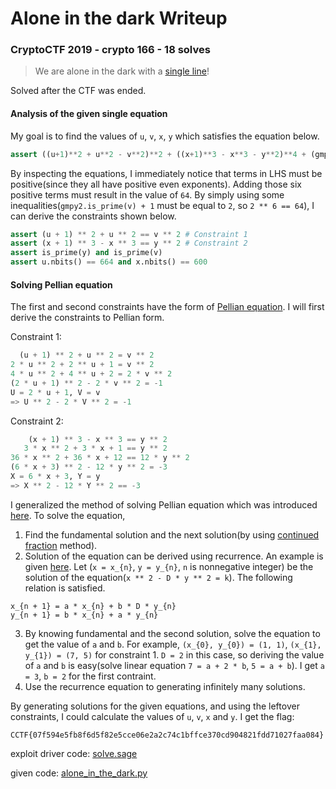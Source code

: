 # Alone in the dark Writeup

### CryptoCTF 2019 - crypto 166 - 18 solves

> We are alone in the dark with a [single line](https://cryp.toc.tf/tasks/alone_in_the_dark_94ff86de52959c8800ff062a04a29460a013f916.txz)!

Solved after the CTF was ended.

#### Analysis of the given single equation

My goal is to find the values of `u`, `v`, `x`, `y` which satisfies the equation below.

```python
assert ((u+1)**2 + u**2 - v**2)**2 + ((x+1)**3 - x**3 - y**2)**4 + (gmpy2.is_prime(v) + 1)**6 + (gmpy2.is_prime(y) - 1)**8 + (len(bin(u)[2:]) - 664)**10 + (len(bin(x)[2:]) - 600)**12 == 664 - 600
```

By inspecting the equations, I immediately notice that terms in LHS must be positive(since they all have positive even exponents). Adding those six positive terms must result in the value of `64`. By simply using some inequalities(`gmpy2.is_prime(v) + 1` must be equal to `2`, so `2 ** 6 == 64`), I can derive the constraints shown below.

```python
assert (u + 1) ** 2 + u ** 2 == v ** 2 # Constraint 1
assert (x + 1) ** 3 - x ** 3 == y ** 2 # Constraint 2
assert is_prime(y) and is_prime(v)
assert u.nbits() == 664 and x.nbits() == 600
```

#### Solving Pellian equation

The first and second constraints have the form of [Pellian equation](https://en.wikipedia.org/wiki/Pell%27s_equation). I will first derive the constraints to Pellian form.

Constraint 1:
```python
  (u + 1) ** 2 + u ** 2 = v ** 2
2 * u ** 2 + 2 ** u + 1 = v ** 2
4 * u ** 2 + 4 ** u + 2 = 2 * v ** 2
(2 * u + 1) ** 2 - 2 * v ** 2 = -1
U = 2 * u + 1, V = v
=> U ** 2 - 2 * V ** 2 = -1
```

Constraint 2:
```python
    (x + 1) ** 3 - x ** 3 == y ** 2
   3 * x ** 2 + 3 * x + 1 == y ** 2
36 * x ** 2 + 36 * x + 12 == 12 * y ** 2
(6 * x + 3) ** 2 - 12 * y ** 2 = -3
X = 6 * x + 3, Y = y
=> X ** 2 - 12 * Y ** 2 == -3
```

I generalized the method of solving Pellian equation which was introduced [here](http://www.irishmathsoc.org/bull54/M5403.pdf). To solve the equation,

1. Find the fundamental solution and the next solution(by using [continued fraction](https://en.wikipedia.org/wiki/Continued_fraction) method).
2. Solution of the equation can be derived using recurrence. An example is given [here](https://math.stackexchange.com/questions/531833/generating-all-solutions-for-a-negative-pell-equation). Let (`x = x_{n}`, `y = y_{n}`, `n` is nonnegative integer) be the solution of the equation(`x ** 2 - D * y ** 2 = k`). The following relation is satisfied.
```
x_{n + 1} = a * x_{n} + b * D * y_{n}
y_{n + 1} = b * x_{n} + a * y_{n}
```
3. By knowing fundamental and the second solution, solve the equation to get the value of `a` and `b`. For example, `(x_{0}, y_{0}) = (1, 1)`, `(x_{1}, y_{1}) = (7, 5)` for constraint 1. `D = 2` in this case, so deriving the value of `a` and `b` is easy(solve linear equation `7 = a + 2 * b`, `5 = a + b`). I get `a = 3`, `b = 2` for the first contraint.
4. Use the recurrence equation to generating infinitely many solutions.

By generating solutions for the given equations, and using the leftover constraints, I could calculate the values of `u`, `v`, `x` and `y`. I get the flag:

```
CCTF{07f594e5fb8f6d5f82e5cce06e2a2c74c1bffce370cd904821fdd71027faa084}
```

exploit driver code: [solve.sage](solve.sage)

given code: [alone_in_the_dark.py](alone_in_the_dark.py)
